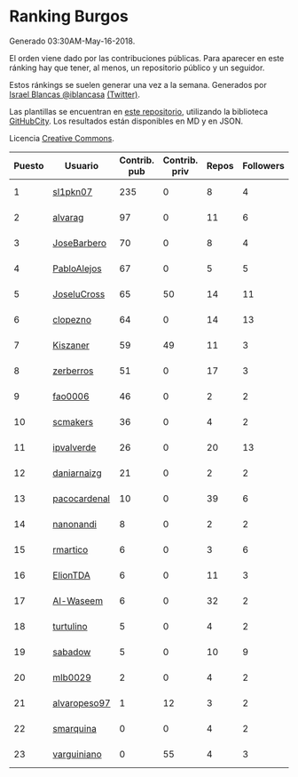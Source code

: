 # Ranking Burgos

Generado 03:30AM-May-16-2018.

El orden viene dado por las contribuciones públicas. Para aparecer en este ránking hay que tener, al menos, un repositorio público y un seguidor.

Estos ránkings se suelen generar una vez a la semana. Generados por [Israel Blancas @iblancasa](https://github.com/iblancasa/) [(Twitter)](https://twitter.com/iblancasa).

Las plantillas se encuentran en [este repositorio](https://github.com/iblancasa/GH-Spanish-Ranking), utilizando la biblioteca [GitHubCity](https://github.com/iblancasa/GitHubCity). Los resultados están disponibles en MD y en JSON.

Licencia [Creative Commons](https://creativecommons.org/licenses/by/4.0/).

| Puesto   |  Usuario  | Contrib. pub | Contrib. priv |Repos| Followers | Desde |  Avatar  |
|----------|-----------|--------------|---------------|-----|-----------|-------|----------|
|1|[sl1pkn07](https://github.com/sl1pkn07)|235|0|8|4|2010-11-01|![sl1pkn07](https://avatars0.githubusercontent.com/u/462213)|
|2|[alvarag](https://github.com/alvarag)|97|0|11|6|2014-11-21|![alvarag](https://avatars3.githubusercontent.com/u/9881614)|
|3|[JoseBarbero](https://github.com/JoseBarbero)|70|0|8|4|2016-02-25|![JoseBarbero](https://avatars0.githubusercontent.com/u/17479313)|
|4|[PabloAlejos](https://github.com/PabloAlejos)|67|0|5|5|2014-10-09|![PabloAlejos](https://avatars1.githubusercontent.com/u/9104772)|
|5|[JoseluCross](https://github.com/JoseluCross)|65|50|14|11|2015-08-27|![JoseluCross](https://avatars0.githubusercontent.com/u/14005926)|
|6|[clopezno](https://github.com/clopezno)|64|0|14|13|2012-02-20|![clopezno](https://avatars1.githubusercontent.com/u/1453744)|
|7|[Kiszaner](https://github.com/Kiszaner)|59|49|11|3|2014-10-08|![Kiszaner](https://avatars2.githubusercontent.com/u/9079893)|
|8|[zerberros](https://github.com/zerberros)|51|0|17|3|2013-11-13|![zerberros](https://avatars3.githubusercontent.com/u/5930950)|
|9|[fao0006](https://github.com/fao0006)|46|0|2|2|2017-10-31|![fao0006](https://avatars3.githubusercontent.com/u/33248343)|
|10|[scmakers](https://github.com/scmakers)|36|0|4|2|2017-04-05|![scmakers](https://avatars2.githubusercontent.com/u/26918493)|
|11|[ipvalverde](https://github.com/ipvalverde)|26|0|20|13|2014-03-08|![ipvalverde](https://avatars0.githubusercontent.com/u/6889318)|
|12|[daniarnaizg](https://github.com/daniarnaizg)|21|0|2|2|2016-10-24|![daniarnaizg](https://avatars0.githubusercontent.com/u/23025125)|
|13|[pacocardenal](https://github.com/pacocardenal)|10|0|39|6|2013-09-12|![pacocardenal](https://avatars3.githubusercontent.com/u/5442055)|
|14|[nanonandi](https://github.com/nanonandi)|8|0|2|2|2016-07-03|![nanonandi](https://avatars3.githubusercontent.com/u/20266109)|
|15|[rmartico](https://github.com/rmartico)|6|0|3|6|2012-10-11|![rmartico](https://avatars2.githubusercontent.com/u/2535865)|
|16|[ElionTDA](https://github.com/ElionTDA)|6|0|11|3|2013-09-21|![ElionTDA](https://avatars1.githubusercontent.com/u/5507129)|
|17|[Al-Waseem](https://github.com/Al-Waseem)|6|0|32|2|2013-12-26|![Al-Waseem](https://avatars1.githubusercontent.com/u/6266689)|
|18|[turtulino](https://github.com/turtulino)|5|0|4|2|2011-08-25|![turtulino](https://avatars3.githubusercontent.com/u/1004178)|
|19|[sabadow](https://github.com/sabadow)|5|0|10|9|2012-02-08|![sabadow](https://avatars2.githubusercontent.com/u/1420021)|
|20|[mlb0029](https://github.com/mlb0029)|2|0|4|2|2016-10-25|![mlb0029](https://avatars2.githubusercontent.com/u/23051789)|
|21|[alvaropeso97](https://github.com/alvaropeso97)|1|12|3|2|2016-10-23|![alvaropeso97](https://avatars0.githubusercontent.com/u/23009799)|
|22|[smarquina](https://github.com/smarquina)|0|0|4|2|2015-04-29|![smarquina](https://avatars3.githubusercontent.com/u/12174981)|
|23|[varguiniano](https://github.com/varguiniano)|0|55|4|3|2013-03-03|![varguiniano](https://avatars3.githubusercontent.com/u/3752289)|
